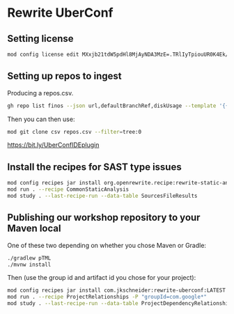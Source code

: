 # Rewrite UberConf

## Setting license

```bash
mod config license edit MXxjb21tdW5pdHl8MjAyNDA3MzE=.TRlIyTpiouUR0K4Ek/e1yENTEnkUVAxFJZBjtf3rdtUR8xlZJpU1WFmms72BdpduAgID2Ge3v1furXZ/H+DiAA==
```

## Setting up repos to ingest

Producing a repos.csv.

```bash
gh repo list finos --json url,defaultBranchRef,diskUsage --template '{{"cloneUrl,branch\n"}}{{range .}}{{.url}}{{","}}{{.defaultBranchRef.name}}{{"\n"}}{{end}}' > repos.csv
```
Then you can then use:

```bash
mod git clone csv repos.csv --filter=tree:0
```

https://bit.ly/UberConfIDEplugin

## Install the recipes for SAST type issues

```bash
mod config recipes jar install org.openrewrite.recipe:rewrite-static-analysis:LATEST
mod run . --recipe CommonStaticAnalysis
mod study . --last-recipe-run --data-table SourcesFileResults
```

## Publishing our workshop repository to your Maven local

One of these two depending on whether you chose Maven or Gradle:

```bash
./gradlew pTML
./mvnw install
```

Then (use the group id and artifact id you chose for your project):

```bash
mod config recipes jar install com.jkschneider:rewrite-uberconf:LATEST
mod run . --recipe ProjectRelationships -P "groupId=com.google*"
mod study . --last-recipe-run --data-table ProjectDependencyRelationships
```
